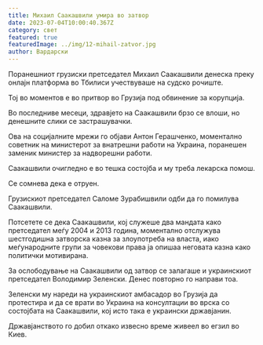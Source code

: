 ```yaml
---
title: Михаил Саакашвили умира во затвор
date: 2023-07-04T10:00:40.367Z
category: свет
featured: true
featuredImage: ../img/12-mihail-zatvor.jpg
author: Вардарски
---
```

Поранешниот грузиски претседател Михаил Саакашвили денеска преку онлајн платформа во Тбилиси учествуваше на судско рочиште.

Тој во моментов е во притвор во Грузија под обвинение за корупција.

Во последниве месеци, здравјето на Саакашвили брзо се влоши, но денешните слики се застрашувачки.

Ова на социјалните мрежи го објави Антон Герашченко, моментално советник на министерот за внатрешни работи на Украина, поранешен заменик министер за надворешни работи.

Саакашвили очигледно е во тешка состојба и му треба лекарска помош.

Се сомнева дека е отруен.

Грузискиот претседател Саломе Зурабишвили одби да го помилува Саакашвили.

Потсетете се дека Саакашвили, кој служеше два мандата како претседател меѓу 2004 и 2013 година, моментално отслужува шестгодишна затворска казна за злоупотреба на власта, иако меѓународните групи за човекови права ја опишаа неговата казна како политички мотивирана.

За ослободување на Саакашвили од затвор се залагаше и украинскиот претседател Володимир Зеленски. Денес повторно го направи тоа.

Зеленски му нареди на украинскиот амбасадор во Грузија да протестира и да се врати во Украина на консултации во врска со состојбата на Саакашвили, кој исто така е украински државјанин.

Државјанството го добил откако извесно време живеел во егзил во Киев.